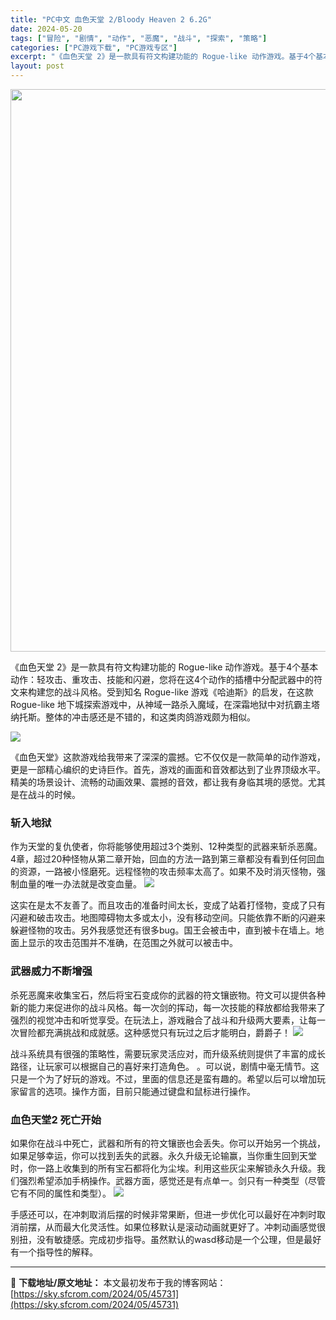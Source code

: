 ```yaml
---
title: "PC中文 血色天堂 2/Bloody Heaven 2 6.2G"
date: 2024-05-20
tags: ["冒险", "剧情", "动作", "恶魔", "战斗", "探索", "策略"]
categories: ["PC游戏下载", "PC游戏专区"]
excerpt: "《血色天堂 2》是一款具有符文构建功能的 Rogue-like 动作游戏。基于4个基本动作：轻攻击、重攻击、技能和闪避，您将在这4个动作的插槽中分配武器中的符文来构建您的战斗风格。受到知名 Rogue-like 游戏《哈迪斯》的启发，在这款 Rogue-like 地下城探索游戏中，从神域一路杀入魔域&hellip;"
layout: post
---
```


<img class="aligncenter size-full wp-image-45737" src="https://sky.sfcrom.com/wp-content/uploads/2024/05/202405200246105.webp" alt="" width="600" height="900" />

《血色天堂 2》是一款具有符文构建功能的 Rogue-like 动作游戏。基于4个基本动作：轻攻击、重攻击、技能和闪避，您将在这4个动作的插槽中分配武器中的符文来构建您的战斗风格。受到知名 Rogue-like 游戏《哈迪斯》的启发，在这款 Rogue-like 地下城探索游戏中，从神域一路杀入魔域，在深霜地狱中对抗霸主塔纳托斯。整体的冲击感还是不错的，和这类肉鸽游戏颇为相似。

<img src="https://sky.sfcrom.com/wp-content/uploads/2024/05/20240520104517-34cdb.jpeg" />

《血色天堂》这款游戏给我带来了深深的震撼。它不仅仅是一款简单的动作游戏，更是一部精心编织的史诗巨作。首先，游戏的画面和音效都达到了业界顶级水平。精美的场景设计、流畅的动画效果、震撼的音效，都让我有身临其境的感觉。尤其是在战斗的时候。
<h3>斩入地狱</h3>
作为天堂的复仇使者，你将能够使用超过3个类别、12种类型的武器来斩杀恶魔。 4章，超过20种怪物从第二章开始，回血的方法一路到第三章都没有看到任何回血的资源，一路被小怪磨死。远程怪物的攻击频率太高了。如果不及时消灭怪物，强制血量的唯一办法就是改变血量。

<img src="https://sky.sfcrom.com/wp-content/uploads/2024/05/20240520104523-8229f.jpeg" />

这实在是太不友善了。而且攻击的准备时间太长，变成了站着打怪物，变成了只有闪避和破击攻击。地图障碍物太多或太小，没有移动空间。只能依靠不断的闪避来躲避怪物的攻击。另外我感觉还有很多bug。国王会被击中，直到被卡在墙上。地面上显示的攻击范围并不准确，在范围之外就可以被击中。
<h3>武器威力不断增强</h3>
杀死恶魔来收集宝石，然后将宝石变成你的武器的符文镶嵌物。符文可以提供各种新的能力来促进你的战斗风格。每一次剑的挥动，每一次技能的释放都给我带来了强烈的视觉冲击和听觉享受。在玩法上，游戏融合了战斗和升级两大要素，让每一次冒险都充满挑战和成就感。这种感觉只有玩过之后才能明白，爵爵子！

<img src="https://sky.sfcrom.com/wp-content/uploads/2024/05/20240520104523-60fe1.jpeg" />

战斗系统具有很强的策略性，需要玩家灵活应对，而升级系统则提供了丰富的成长路径，让玩家可以根据自己的喜好来打造角色。 。可以说，剧情中毫无情节。这只是一个为了好玩的游戏。不过，里面的信息还是蛮有趣的。希望以后可以增加玩家留言的选项。操作方面，目前只能通过键盘和鼠标进行操作。
<h3>血色天堂2 死亡开始</h3>
如果你在战斗中死亡，武器和所有的符文镶嵌也会丢失。你可以开始另一个挑战，如果足够幸运，你可以找到丢失的武器。永久升级无论输赢，当你重生回到天堂时，你一路上收集到的所有宝石都将化为尘埃。利用这些灰尘来解锁永久升级。我们强烈希望添加手柄操作。武器方面，感觉还是有点单一。剑只有一种类型（尽管它有不同的属性和类型）。

<img src="https://sky.sfcrom.com/wp-content/uploads/2024/05/20240520104523-1f7c0.jpeg" />

手感还可以，在冲刺取消后摆的时候非常果断，但进一步优化可以最好在冲刺时取消前摆，从而最大化灵活性。如果位移默认是滚动动画就更好了。冲刺动画感觉很别扭，没有敏捷感。完成初步指导。虽然默认的wasd移动是一个公理，但是最好有一个指导性的解释。

---
📖 **下载地址/原文地址：** 本文最初发布于我的博客网站：[https://sky.sfcrom.com/2024/05/45731](https://sky.sfcrom.com/2024/05/45731)
